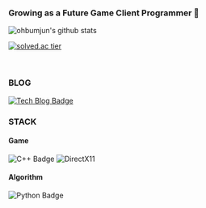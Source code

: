 ### Growing as a Future Game Client Programmer 👋

<!--
**ohbumjun/ohbumjun** is a ✨ _special_ ✨ repository because its `README.md` (this file) appears on your GitHub profile.

Here are some ideas to get you started:

- 🔭 I’m currently working on ...
- 🌱 I’m currently learning ...
- 👯 I’m looking to collaborate on ...
- 🤔 I’m looking for help with ...
- 💬 Ask me about ...
- 📫 How to reach me: ...
- 😄 Pronouns: ...
- ⚡ Fun fact: ...
-->

![ohbumjun's github stats](https://github-readme-stats.vercel.app/api?username=ohbumjun&show_icons=true)

[![solved.ac tier](http://mazassumnida.wtf/api/generate_badge?boj=dhsys112)](https://solved.ac/dhsys112)

<br/>

### BLOG
 [![Tech Blog Badge](http://img.shields.io/badge/-Tech%20blog-black?style=flat-square&logo=github&link=https://velog.io/@dhsys112)](https://velog.io/@dhsys112)

### STACK
#### Game
![C++ Badge](https://img.shields.io/badge/C++-grey?style=flat-square)
![DirectX11](https://img.shields.io/badge/DirectX11-darkgrey?style=flat-square)

#### Algorithm
![Python Badge](https://img.shields.io/badge/Python-lightblue?style=flat-square&logo=Python)

